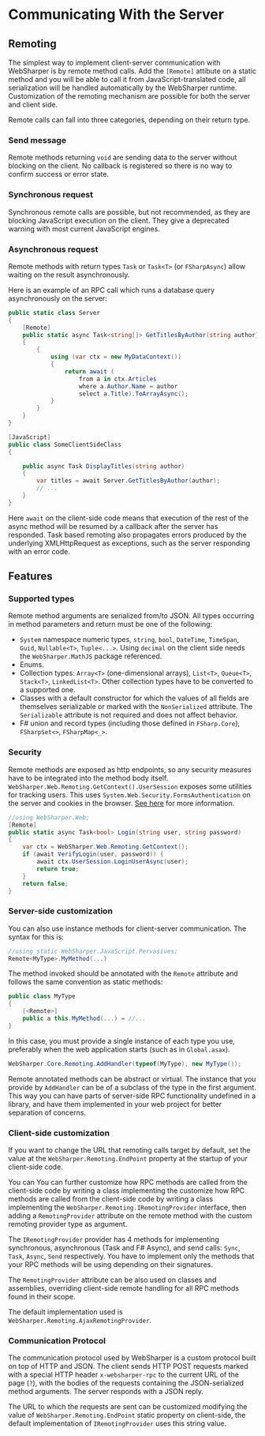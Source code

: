# Communicating With the Server

## Remoting

The simplest way to implement client-server communication with WebSharper is by remote method calls.
Add the `[Remote]` attibute on a static method and you will be able to call it from
JavaScript-translated code, all serialization will be handled automatically by the WebSharper runtime.
Customization of the remoting mechanism are possible for both the server and client side.

Remote calls can fall into three categories, depending on their return type. 

### Send message

Remote methods returning `void` are sending data to the server without blocking on the client.
No callback is registered so there is no way to confirm success or error state.

### Synchronous request

Synchronous remote calls are possible, but not recommended, as they are blocking JavaScript execution on the client.
They give a deprecated warning with most current JavaScript engines.

### Asynchronous request

Remote methods with return types `Task` or `Task<T>` (or `FSharpAsync`) allow waiting on the result asynchronously.

Here is an example of an RPC call which runs a database query asynchronously on the server:

```csharp
public static class Server
{
    [Remote]
    public static async Task<string[]> GetTitlesByAuthor(string author)
    {
        {
            using (var ctx = new MyDataContext())
            {
                return await (
                    from a in ctx.Articles
                    where a.Author.Name = author
                    select a.Title).ToArrayAsync();
            }
        }
    }
}

[JavaScript]
public class SomeClientSideClass
{

	public async Task DisplayTitles(string author)
	{
		var titles = await Server.GetTitlesByAuthor(author);
		// ...
	}
}
```

Here `await` on the client-side code means that execution of the rest of the async
method will be resumed by a callback after the server has responded.
Task based remoting also propagates errors produced by the underlying XMLHttpRequest
as exceptions, such as the server responding with an error code.

## Features

### Supported types
 
Remote method arguments are serialized from/to JSON.
All types occurring in method parameters and return must be one of the following:

* `System` namespace numeric types, `string`, `bool`, `DateTime`, `TimeSpan`, `Guid`, `Nullable<T>`, `Tuple<...>`. Using `decimal` on the client side needs the `WebSharper.MathJS` package referenced.
* Enums.
* Collection types: `Array<T>` (one-dimensional arrays), `List<T>`, `Queue<T>`, `Stack<T>`, `LinkedList<T>`. Other collection types have to be converted to a supported one.
* Classes with a default constructor for which the values of all fields are themselves serializable 
or marked with the `NonSerialized` attribute. The `Serializable` attribute is not required and does not affect behavior.
* F# union and record types (including those defined in `FSharp.Core`), `FSharpSet<>`, `FSharpMap<_>`.

### Security

Remote methods are exposed as http endpoints, so any security measures have to be integrated into the method body itself.
`WebSharper.Web.Remoting.GetContext().UserSession` exposes some utilities for tracking users.
This uses `System.Web.Security.FormsAuthentication` on the server and cookies in the browser. [See here](WebContext.md) for more information.

```csharp
//using WebSharper.Web;
[Remote]
public static async Task<bool> Login(string user, string password)
{
    var ctx = WebSharper.Web.Remoting.GetContext();
    if (await VerifyLogin(user, password)) {
        await ctx.UserSession.LoginUserAsync(user);
        return true;
    }
    return false;
}
```

### Server-side customization

You can also use instance methods for client-server communication. 
The syntax for this is:

```csharp
//using static WebSharper.JavaScript.Pervasives;
Remote<MyType>.MyMethod(...)
```

The method invoked should be annotated with the `Remote` attribute and
follows the same convention as static methods:

```csharp
public class MyType
{
    [<Remote>]
    public a this.MyMethod(...) = //...
}
```

In this case, you must provide a single instance of each type you use, preferably when the web application starts (such as in `Global.asax`).

```csharp
WebSharper.Core.Remoting.AddHandler(typeof(MyType), new MyType());
```

Remote annotated methods can be abstract or virtual.
The instance that you provide by `AddHandler` can be of a subclass of the type in the first argument.
This way you can have parts of server-side RPC functionality undefined in a library, and have them implemented in your web project for better separation of concerns. 

### Client-side customization

If you want to change the URL that remoting calls target by default, set the value at the `WebSharper.Remoting.EndPoint` property at the startup of your client-side code.

You can You can further customize how RPC methods are called from the client-side code by writing a class implementing the 
 customize how RPC methods are called from the client-side code by writing a class implementing the 
`WebSharper.Remoting.IRemotingProvider` interface, then adding a `RemotingProvider` attribute on the remote method
with the custom remoting provider type as argument.

The `IRemotingProvider` provider has 4 methods for implementing synchronous, asynchronous (Task and F# Async), and send calls: `Sync`, `Task`, `Async`, `Send` respectively.
You have to implement only the methods that your RPC methods will be using depending on their signatures.

The `RemotingProvider` attribute can be also used on classes and assemblies, overriding client-side remote handling for
all RPC methods found in their scope.

The default implementation used is `WebSharper.Remoting.AjaxRemotingProvider`.

### Communication Protocol

The communication protocol used by WebSharper is a custom protocol
built on top of HTTP and JSON. The client sends HTTP POST requests
marked with a special HTTP header `x-websharper-rpc` to the current
URL of the page (`?`), with the bodies of the requests containing the
JSON-serialized method arguments. The server responds with a JSON
reply.

The URL to which the requests are sent can be customized modifying the value of `WebSharper.Remoting.EndPoint`
static property on client-side, the default implementation of `IRemotingProvider` uses this string value.
